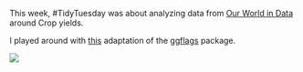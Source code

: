 This week, #TidyTuesday was about analyzing data from [Our World in Data](https://ourworldindata.org/) around Crop yields.

I played around with [this](https://github.com/rensa/ggflags) adaptation of the [ggflags](https://github.com/ellisp/ggflags) package.

![](Fertilizers.png)
